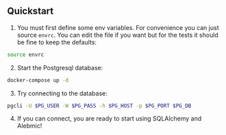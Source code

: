 ## Quickstart

1. You must first define some env variables. For convenience you can just source `envrc`.
   You can edit the file if you want but for the tests it should be fine to keep the defaults:

``` bash
source envrc
```

2. Start the Postgresql database:

``` bash
docker-compose up -d
```

3. Try connecting to the database:

``` bash
pgcli -U $PG_USER -W $PG_PASS -h $PG_HOST -p $PG_PORT $PG_DB
```

4. If you can connect, you are ready to start using SQLAlchemy and Alebmic!

